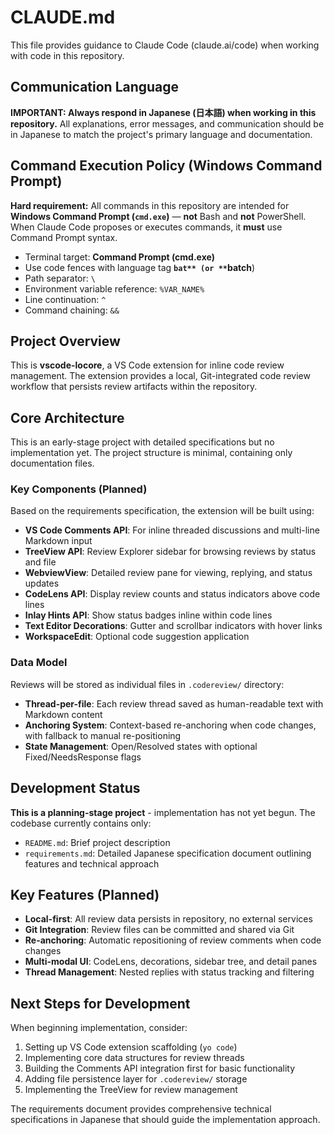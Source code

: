 # CLAUDE.md

This file provides guidance to Claude Code (claude.ai/code) when working with code in this repository.

## Communication Language

**IMPORTANT: Always respond in Japanese (日本語) when working in this repository.** All explanations, error messages, and communication should be in Japanese to match the project's primary language and documentation.

## Command Execution Policy (Windows Command Prompt)

**Hard requirement:** All commands in this repository are intended for **Windows Command Prompt (`cmd.exe`)** — **not** Bash and **not** PowerShell.
When Claude Code proposes or executes commands, it **must** use Command Prompt syntax.

* Terminal target: **Command Prompt (cmd.exe)**
* Use code fences with language tag **`bat** (or **`batch**)
* Path separator: `\`
* Environment variable reference: `%VAR_NAME%`
* Line continuation: `^`
* Command chaining: `&&`


## Project Overview

This is **vscode-locore**, a VS Code extension for inline code review management. The extension provides a local, Git-integrated code review workflow that persists review artifacts within the repository.

## Core Architecture

This is an early-stage project with detailed specifications but no implementation yet. The project structure is minimal, containing only documentation files.

### Key Components (Planned)

Based on the requirements specification, the extension will be built using:

- **VS Code Comments API**: For inline threaded discussions and multi-line Markdown input
- **TreeView API**: Review Explorer sidebar for browsing reviews by status and file  
- **WebviewView**: Detailed review pane for viewing, replying, and status updates
- **CodeLens API**: Display review counts and status indicators above code lines
- **Inlay Hints API**: Show status badges inline within code lines
- **Text Editor Decorations**: Gutter and scrollbar indicators with hover links
- **WorkspaceEdit**: Optional code suggestion application

### Data Model

Reviews will be stored as individual files in `.codereview/` directory:
- **Thread-per-file**: Each review thread saved as human-readable text with Markdown content
- **Anchoring System**: Context-based re-anchoring when code changes, with fallback to manual re-positioning
- **State Management**: Open/Resolved states with optional Fixed/NeedsResponse flags

## Development Status

**This is a planning-stage project** - implementation has not yet begun. The codebase currently contains only:
- `README.md`: Brief project description
- `requirements.md`: Detailed Japanese specification document outlining features and technical approach

## Key Features (Planned)

- **Local-first**: All review data persists in repository, no external services
- **Git Integration**: Review files can be committed and shared via Git
- **Re-anchoring**: Automatic repositioning of review comments when code changes
- **Multi-modal UI**: CodeLens, decorations, sidebar tree, and detail panes
- **Thread Management**: Nested replies with status tracking and filtering

## Next Steps for Development

When beginning implementation, consider:
1. Setting up VS Code extension scaffolding (`yo code`)
2. Implementing core data structures for review threads
3. Building the Comments API integration first for basic functionality
4. Adding file persistence layer for `.codereview/` storage
5. Implementing the TreeView for review management

The requirements document provides comprehensive technical specifications in Japanese that should guide the implementation approach.